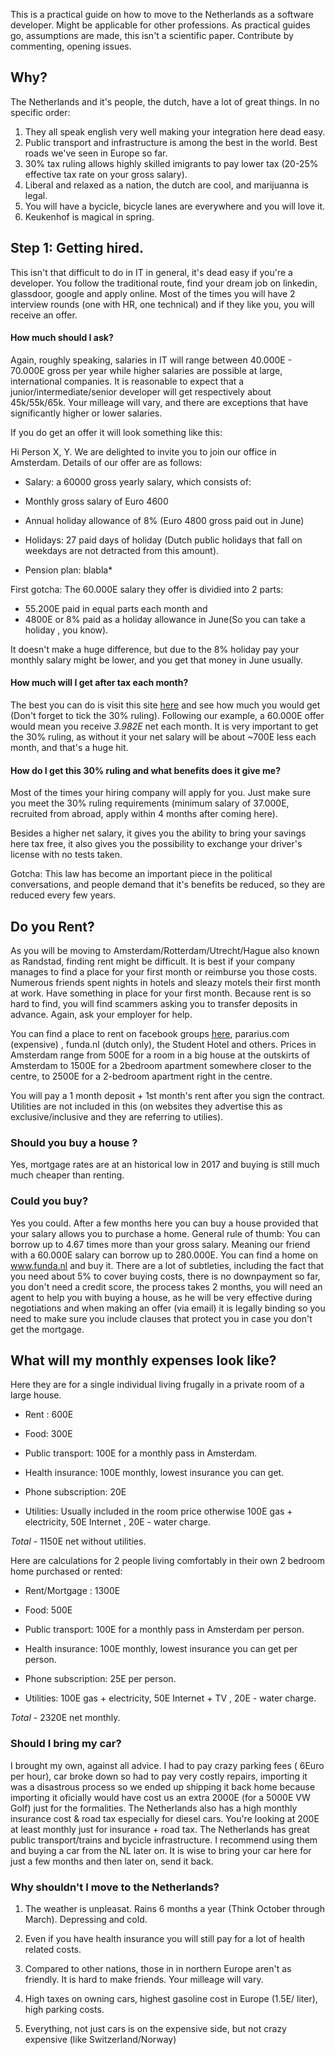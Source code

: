 
This is a practical guide on how to move to the Netherlands as a software developer. Might be applicable for other professions. As practical guides go, assumptions are made, this isn't a scientific paper. Contribute by commenting, opening issues.


## Why?

The Netherlands and it's people, the dutch, have a lot of great things. In no specific order:
1. They all speak english very well making your integration here dead easy. 
2. Public transport and infrastructure is among the best in the world. Best roads we've seen in Europe so far.
3. 30% tax ruling allows highly skilled imigrants to pay lower tax (20-25% effective tax rate on your gross salary).
4. Liberal and relaxed as a nation, the dutch are cool, and marijuanna is legal. 
5. You will have a bycicle, bicycle lanes are everywhere and you will love it.
6. Keukenhof is magical in spring.


## Step 1: Getting hired.

This isn't that difficult to do in IT in general, it's dead easy if you're a developer. You follow the traditional route, find your dream job on linkedin, glassdoor, google and apply online. Most of the times you will have 2 interview rounds (one with HR, one technical) and if they like you, you will receive an offer. 

#### How much should I ask?
Again, roughly speaking, salaries in IT will range between 40.000E - 70.000E gross per year while higher salaries are possible at large, international companies. It is reasonable to expect that a junior/intermediate/senior developer will get respectively about 45k/55k/65k. Your milleage will vary, and there are exceptions that have significantly higher or lower salaries.

If you do get an offer it will look something like this:

 Hi Person X, Y. We are delighted to invite you to join our office in Amsterdam.
Details of our offer are as follows:
* Salary: a 60000 gross yearly salary, which consists of:

* Monthly gross salary of Euro 4600

* Annual holiday allowance of 8% (Euro 4800 gross paid out in June)

* Holidays: 27 paid days of holiday (Dutch public holidays that fall on weekdays are not detracted from this amount).

* Pension plan: blabla*

First gotcha: The 60.000E salary they offer is dividied into 2 parts: 
* 55.200E paid in equal parts each month and 
* 4800E or 8% paid as a holiday allowance in June(So you can take a holiday , you know). 

It doesn't make a huge difference, but due to the 8% holiday pay your monthly salary might be lower, and you get that money in June usually.

#### How much will I get after tax each month?

The best you can do is visit this site [here](http://thetax.nl/?year=2017&startFrom=Year&salary=36000&allowance=0&socialSecurity=1&retired=0&ruling=0&rulingChoice=normal) and see how much you would get (Don't forget to tick the 30% ruling). Following our example, a 60.000E offer would mean you receive *3.982E* net each month. It is very important to get the 30% ruling, as without it your net salary will be about ~700E less each month, and that's a huge hit.


#### How do I get this 30% ruling and what benefits does it give me?

Most of the times your hiring company will apply for you. Just make sure you meet the 30% ruling requirements (minimum salary of 37.000E, recruited from abroad, apply within 4 months after coming here). 

Besides a higher net salary, it gives you the ability to bring your savings here tax free, it also gives you the possibility to exchange your driver's license with no tests taken. 

Gotcha: This law has become an important piece in the political conversations, and people demand that it's benefits be reduced, so they are reduced every few years.


## Do you Rent?

As you will be moving to Amsterdam/Rotterdam/Utrecht/Hague also known as Randstad, finding rent might be difficult. It is best if your company manages to find a place for your first month or reimburse  you those costs. Numerous friends spent nights in hotels and sleazy motels their first month at work. Have something in place for your first month. Because rent is so hard to find, you will find scammers asking you to transfer deposits in advance. Again, ask your employer for help.

You can find a place to rent on facebook groups [here](https://www.facebook.com/groups/roomrentamsterdam/about/), pararius.com (expensive) , funda.nl (dutch only), the Student Hotel and others. Prices in Amsterdam range from 500E for a room in a big house at the outskirts of Amsterdam to 1500E for a 2bedroom apartment somewhere closer to the centre, to 2500E for a 2-bedroom apartment right in the centre. 

You will pay a 1 month deposit + 1st month's rent after you sign the contract. Utilities are not included in this (on websites they advertise this as exclusive/inclusive and they are referring to utilies). 

### Should you buy a house ?

Yes, mortgage rates are at an historical low in 2017 and buying is still much much cheaper than renting.

### Could you buy?

Yes you could. After a few months here you can buy a house provided that your salary allows you to purchase a home. General rule of thumb: You can borrow up to 4.67 times more than your gross salary. Meaning our friend with a 60.000E salary can borrow up to 280.000E. You can find a home on www.funda.nl and buy it. There are a lot of subtleties, including the fact that you need about 5% to cover buying costs, there is no downpayment so far, you don't need a credit score, the process takes 2 months, you will need an agent to help you with buying a house, as he will be very effective during negotiations and when making an offer (via email) it is legally binding so you need to make sure you include clauses that protect you in case you don't get the mortgage. 


## What will my monthly expenses look like?

Here they are for a single individual living frugally in a private room of a large house.

- Rent : 600E 

- Food: 300E 

- Public transport: 100E for a monthly pass in Amsterdam.

- Health insurance: 100E monthly, lowest insurance you can get.

- Phone subscription: 20E

- Utilities: Usually included in the room price  otherwise 100E gas + electricity, 50E Internet , 20E - water charge.


*Total* - 1150E net without utilities.

Here are calculations for 2 people living  comfortably in their own 2 bedroom home purchased or rented:
- Rent/Mortgage : 1300E 

- Food: 500E 

- Public transport: 100E for a monthly pass in Amsterdam per person.

- Health insurance: 100E monthly, lowest insurance you can get per person.

- Phone subscription: 25E per person.

- Utilities: 100E gas + electricity, 50E Internet + TV , 20E - water charge.


*Total* - 2320E net monthly. 



### Should I bring my car?

I brought my own, against all advice. I had to pay crazy parking fees ( 6Euro per hour), car broke down so had to pay very costly repairs, importing it was a disastrous process so we ended up shipping it back home because importing it oficially would have cost us an extra 2000E (for a 5000E VW Golf) just for the formalities. The Netherlands also has a high monthly insurance cost & road tax especially for diesel cars. You're looking at 200E at least monthly just for insurance + road tax. The Netherlands has great public transport/trains and bycicle infrastructure. I recommend using them and buying a car from the NL later on. It is wise to bring your car here for just a few months and then later on, send it back.

### Why shouldn't I move to the Netherlands?

1. The weather is unpleasat. Rains 6 months a year (Think October through March). Depressing and cold. 

2. Even if you have health insurance you will still pay for a lot of health related costs.

3. Compared to other nations, those in in northern Europe aren't as friendly. It is hard to make friends. Your milleage will vary.

4. High taxes on owning cars, highest gasoline cost in Europe (1.5E/ liter), high parking costs. 

5. Everything, not just cars is on the expensive side, but not crazy expensive (like Switzerland/Norway)



